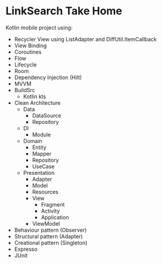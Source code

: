 # LinkSearch Take Home
Kotlin mobile project using: 
* Recycler View using ListAdapter and DiffUtil.ItemCallback
* View Binding
* Coroutines
* Flow
* Lifecycle
* Room
* Dependency Injection (Hilt)
* MVVM
* BuildSrc
   * Kotlin kts
* Clean Architecture
  * Data
      * DataSource
      * Repository
  * DI
      * Module
  * Domain
      * Entity
      * Mapper
      * Repository
      * UseCase
  * Presentation
      * Adapter
      * Model
      * Resources 
      * View
          * Fragment
          * Activity
          * Application
      * ViewModel
* Behaviour pattern (Observer)
* Structural pattern (Adapter)
* Creational pattern (Singleton)
* Expresso
* JUnit


